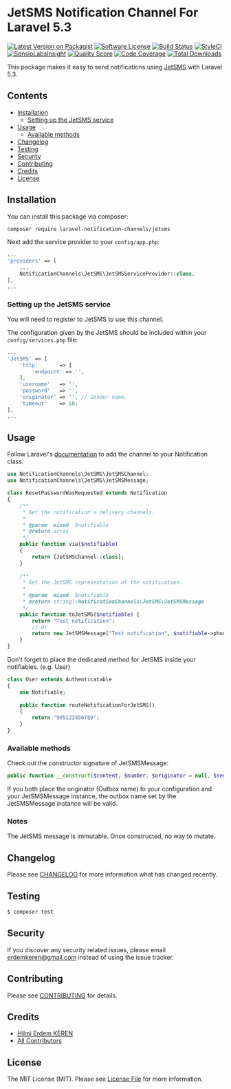 # JetSMS Notification Channel For Laravel 5.3

[![Latest Version on Packagist](https://img.shields.io/packagist/v/laravel-notification-channels/jetsms.svg?style=flat-square)](https://packagist.org/packages/laravel-notification-channels/jetsms)
[![Software License](https://img.shields.io/badge/license-MIT-brightgreen.svg?style=flat-square)](LICENSE.md)
[![Build Status](https://img.shields.io/travis/laravel-notification-channels/jetsms/master.svg?style=flat-square)](https://travis-ci.org/laravel-notification-channels/jetsms)
[![StyleCI](https://styleci.io/repos/74170987/shield?branch=master)](https://styleci.io/repos/74170987)
[![SensioLabsInsight](https://img.shields.io/sensiolabs/i/b73c0a0c-bfcf-44f3-b3ab-ab4587b21ee8.svg?style=flat-square)](https://insight.sensiolabs.com/projects/b73c0a0c-bfcf-44f3-b3ab-ab4587b21ee8)
[![Quality Score](https://img.shields.io/scrutinizer/g/laravel-notification-channels/jetsms.svg?style=flat-square)](https://scrutinizer-ci.com/g/laravel-notification-channels/jetsms)
[![Code Coverage](https://img.shields.io/scrutinizer/coverage/g/laravel-notification-channels/jetsms/master.svg?style=flat-square)](https://scrutinizer-ci.com/g/laravel-notification-channels/jetsms/?branch=master)
[![Total Downloads](https://img.shields.io/packagist/dt/laravel-notification-channels/jetsms.svg?style=flat-square)](https://packagist.org/packages/laravel-notification-channels/jetsms)

This package makes it easy to send notifications using [JetSMS](http://www.jetsms.net) with Laravel 5.3.

## Contents

- [Installation](#installation)
	- [Setting up the JetSMS service](#setting-up-the-JetSMS-service)
- [Usage](#usage)
	- [Available methods](#available-methods)
- [Changelog](#changelog)
- [Testing](#testing)
- [Security](#security)
- [Contributing](#contributing)
- [Credits](#credits)
- [License](#license)


## Installation

You can install this package via composer:

``` bash
composer require laravel-notification-channels/jetsms
```
Next add the service provider to your `config/app.php`:

```php
...
'providers' => [
    ...
    NotificationChannels\JetSMS\JetSMSServiceProvider::class,
],
...
```

### Setting up the JetSMS service

You will need to register to JetSMS to use this channel.

The configuration given by the JetSMS should be included within your `config/services.php` file:
                                                                     
```php
...
'JetSMS' => [
    'http'       => [
        'endpoint' => '',
    ],
    'username'   => '',
    'password'   => '',
    'originator' => '', // Sender name.
    'timeout'    => 60,
],
...
```

## Usage

Follow Laravel's [documentation](https://laravel.com/docs/master/notifications) to add the channel to your Notification class.

```php
use NotificationChannels\JetSMS\JetSMSChannel;
use NotificationChannels\JetSMS\JetSMSMessage;

class ResetPasswordWasRequested extends Notification
{
    /**
     * Get the notification's delivery channels.
     *
     * @param  mixed  $notifiable
     * @return array
     */
    public function via($notifiable)
    {
        return [JetSMSChannel::class];
    }
    
    /**
     * Get the JetSMS representation of the notification.
     *
     * @param  mixed  $notifiable
     * @return string|\NotificationChannels\JetSMS\JetSMSMessage
     */
    public function toJetSMS($notifiable) {
        return "Test notification";
        // Or
        return new JetSMSMessage("Test notification", $notifiable->phone_number);
    }
}
```

Don't forget to place the dedicated method for JetSMS inside your notifiables. (e.g. User)

```php
class User extends Authenticatable
{
    use Notifiable;
    
    public function routeNotificationForJetSMS()
    {
        return "905123456789";
    }
}
```

### Available methods

Check out the constructor signature of JetSMSMessage:

```php
public function __construct($content, $number, $originator = null, $sendDate = null);
```

If you both place the originator (Outbox name) to your configuration and
your JetSMSMessage instance, the outbox name set by the JetSMSMessage
instance will be valid.

### Notes

The JetSMS message is immutable. Once constructed, no way to mutate.

## Changelog

Please see [CHANGELOG](CHANGELOG.md) for more information what has changed recently.

## Testing

``` bash
$ composer test
```

## Security

If you discover any security related issues, please email erdemkeren@gmail.com instead of using the issue tracker.

## Contributing

Please see [CONTRIBUTING](CONTRIBUTING.md) for details.

## Credits

- [Hilmi Erdem KEREN](https://github.com/erdemkeren)
- [All Contributors](../../contributors)

## License

The MIT License (MIT). Please see [License File](LICENSE.md) for more information.
